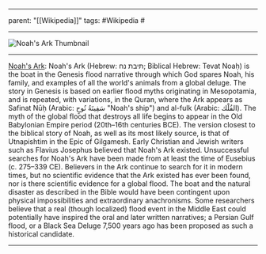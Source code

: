 
---
parent: "[[Wikipedia]]"
tags:
	#Wikipedia
	#
	
---

![Noah's Ark Thumbnail](https://upload.wikimedia.org/wikipedia/commons/3/31/Edward_Hicks%2C_American_-_Noah%27s_Ark_-_Google_Art_Project.jpg)

---

[Noah's Ark](https://en.wikipedia.org/wiki/Noah%27s_Ark): Noah's Ark (Hebrew: תיבת נח; Biblical Hebrew: Tevat Noaḥ) is the boat in the Genesis flood narrative through which God spares Noah, his family, and examples of all the world's animals from a global deluge. The story in Genesis is based on earlier flood myths originating in Mesopotamia, and is repeated, with variations, in the Quran, where the Ark appears as Safinat Nūḥ (Arabic: سَفِينَةُ نُوحٍ "Noah's ship") and al-fulk (Arabic: الفُلْك). The myth of the global flood that destroys all life begins to appear in the Old Babylonian Empire period (20th–16th centuries BCE). The version closest to the biblical story of Noah, as well as its most likely source, is that of Utnapishtim in the Epic of Gilgamesh.
Early Christian and Jewish writers such as Flavius Josephus believed that Noah's Ark existed. Unsuccessful searches for Noah's Ark have been made from at least the time of Eusebius (c. 275–339 CE). Believers in the Ark continue to search for it in modern times, but no scientific evidence that the Ark existed has ever been found, nor is there scientific evidence for a global flood. The boat and the natural disaster as described in the Bible would have been contingent upon physical impossibilities and extraordinary anachronisms. Some researchers believe that a real (though localized) flood event in the Middle East could potentially have inspired the oral and later written narratives; a Persian Gulf flood, or a Black Sea Deluge 7,500 years ago has been proposed as such a historical candidate.

---


